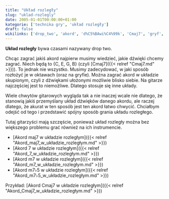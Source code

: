 ```yaml
---
title: "Układ rozległy"
slug: "uklad-rozlegly"
date: 2005-01-01T00:00:00+01:00
kategorie: ['technika gry', 'układ rozległy']
draft: false
wikilinks: ['drop_two', 'akord', 'd%C5%BAwi%C4%99k', 'Cmaj7', 'gryf', 'uk%C5%82ad_skupiony', 'Akord_maj7_w_uk%C5%82adzie_rozleg%C5%82ym', 'Akord_7_w_uk%C5%82adzie_rozleg%C5%82ym', 'Akord_m7_w_uk%C5%82adzie_rozleg%C5%82ym', 'Akord_m7%E2%99%AD5_w_uk%C5%82adzie_rozleg%C5%82ym', 'Akord_Cmaj7_w_uk%C5%82adzie_rozleg%C5%82ym']
---
```

**Układ rozległy** bywa czasami nazywany drop
two<!-- link nie odnosił się do niczego -->.

Chcąc zagrać jakiś akord<!-- link nie odnosił się do niczego --> najpierw musimy wiedzieć,
jakie dźwięki<!-- link nie odnosił się do niczego --> chcemy zagrać. Niech będą to {C, E,
G, B} (czyli [Cmaj7]({{< relref "Cmaj7.md" >}})). To jednak nie wszystko. Musimy
zadecydować, w jaki sposób rozłożyć je w oktawach (oraz na
gryfie<!-- link nie odnosił się do niczego -->). Można zagrać akord w układzie
skupionym<!-- link nie odnosił się do niczego -->, czyli z dźwiękami ułożonymi
możliwie blisko siebie. Na gitarze najczęściej jest to niemożliwe.
Dlatego stosuje się inne układy.

Wiele chwytów gitarowych wygląda tak a nie inaczej wcale nie dlatego, że
stanowią jakiś przemyślany układ dźwięków danego akordu, ale raczej
dlatego, że akurat w ten sposób jest ten akord łatwo chwycić. Chciałbym
odejść od tego i przedstawić spójny sposób grania układu rozległego.

Tutaj gitarzyści mają szczęście, ponieważ układ rozległy można bez
większego problemu grać również na ich instrumencie.

  - [Akord maj7 w układzie
    rozległym]({{< relref "Akord_maj7_w_układzie_rozległym.md" >}})
  - [Akord 7 w układzie
    rozległym]({{< relref "Akord_7_w_układzie_rozległym.md" >}})
  - [Akord m7 w układzie
    rozległym]({{< relref "Akord_m7_w_układzie_rozległym.md" >}})
  - [Akord m7♭5 w układzie
    rozległym]({{< relref "Akord_m7♭5_w_układzie_rozległym.md" >}})

Przykład: [Akord Cmaj7 w układzie
rozległym]({{< relref "Akord_Cmaj7_w_układzie_rozległym.md" >}})


